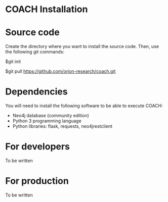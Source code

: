 ﻿# COACH Installation

# Source code
Create the directory where you want to install the source code.
Then, use the following git commands:

$git init

$git pull https://github.com/orion-research/coach.git

# Dependencies
You will need to install the following software to be able to execute COACH:
- Neo4j database (community edition)
- Python 3 programming language
- Python libraries: flask, requests, neo4jrestclient

# For developers
To be written

# For production
To be written